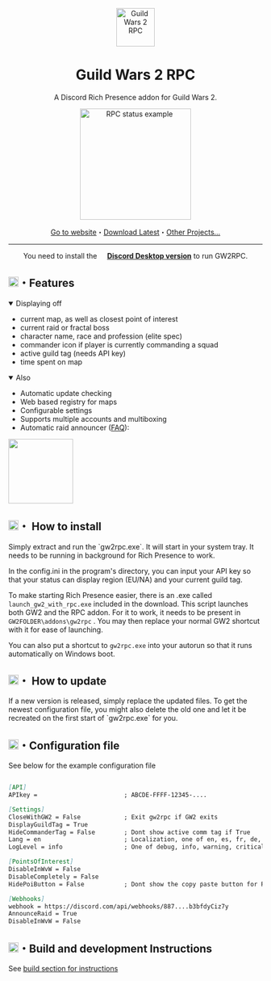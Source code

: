 <p align="center"><img alt="Guild Wars 2 RPC" src="https://gw2rpc.info/static/img/logo.png" height="76"></p></img>

<h1 align="center">Guild Wars 2 RPC</h1>
<p align="center">A Discord Rich Presence addon for Guild Wars 2.</p> 

<p align="center" style="margin-bottom: 0px !important;">
  <img width="220" src="https://gw2rpc.info/static/img/showcases/n1tr0_1.png" alt="RPC status example" align="center">
</p>

<a href="https://gw2rpc.info"><p align="center">Go to website</a>・<a href="https://github.com/Maselkov/GW2RPC/releases">Download Latest</a>・<a href="https://github.com/Maselkov?tab=repositories">Other Projects...</p></a>

---
<p align="center">You need to install the <img src="https://api.iconify.design/bi:discord.svg?color=%23f9f9f9" height="12"> <b><a href="https://discord.com/download">Discord Desktop version</b></a> to run GW2RPC.</p>

<h2><img src="https://api.iconify.design/ic:baseline-auto-awesome.svg?color=%23ff8cf3" height="20">・Features</h2>
<details open markdown='1'><summary>Displaying off</summary>

* current map, as well as closest point of interest
* current raid or fractal boss
* character name, race and profession (elite spec)
* commander icon if player is currently commanding a squad
* active guild tag (needs API key)
* time spent on map

</details>

<details open markdown='1'><summary>Also</summary>

* Automatic update checking
* Web based registry for maps
* Configurable settings
* Supports multiple accounts and multiboxing
* Automatic raid announcer (<a href="https://gw2rpc.info/#faq">FAQ</a>):
<img src="https://gw2rpc.info/static/img/announce_example.png" height=128>

</details>

<h2><img src="https://api.iconify.design/ic:baseline-browser-updated.svg?color=%23ff8cf3" height="20">・ How to install</h2>
Simply extract and run the `gw2rpc.exe`. It will start in your system tray. It needs to be running in background for Rich Presence to work.

In the config.ini in the program's directory, you can input your API key so that your status can display region (EU/NA) and your current guild tag.

To make starting Rich Presence easier, there is an .exe called `launch_gw2_with_rpc.exe` included in the download. This script launches both GW2 and the RPC addon. For it to work, it needs to be present in `GW2FOLDER\addons\gw2rpc` . You may then replace your normal GW2 shortcut with it for ease of launching.

You can also put a shortcut to `gw2rpc.exe` into your autorun so that it runs automatically on Windows boot.

<h2><img src="https://api.iconify.design/ic:baseline-update.svg?color=%23ff8cf3" height="20">・ How to update</h2>
If a new version is released, simply replace the updated files. To get the newest configuration file, you might also delete the old one and let it be recreated on the first start of `gw2rpc.exe` for you.

<h2><img src="https://api.iconify.design/eos-icons:configuration-file.svg?color=%23ff8cf3" height="20">・Configuration file</h2>

See below for the example configuration file
```md

[API]
APIkey =                        ; ABCDE-FFFF-12345-....

[Settings]
CloseWithGW2 = False            ; Exit gw2rpc if GW2 exits
DisplayGuildTag = True          
HideCommanderTag = False        ; Dont show active comm tag if True
Lang = en                       ; Localization, one of en, es, fr, de, pt-br
LogLevel = info                 ; One of debug, info, warning, critical

[PointsOfInterest]
DisableInWvW = False
DisableCompletely = False
HidePoiButton = False           ; Dont show the copy paste button for PoI if true

[Webhooks]
webhook = https://discord.com/api/webhooks/887....b3bfdyCiz7y
AnnounceRaid = True
DisableInWvW = False
```

<h2><img src="https://api.iconify.design/ic:baseline-build.svg?color=%23ff8cf3" height="20">・Build and development Instructions</h2>
See <a href="BUILD.md">build section for instructions</a>
